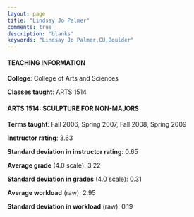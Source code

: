 ```yaml
---
layout: page
title: "Lindsay Jo Palmer" 
comments: true
description: "blanks"
keywords: "Lindsay Jo Palmer,CU,Boulder"
---
```

<head>
<script src="https://ajax.googleapis.com/ajax/libs/jquery/2.1.3/jquery.min.js"></script>
<script src="https://dl.dropboxusercontent.com/s/pc42nxpaw1ea4o9/highcharts.js?dl=0"></script>
<!-- <script src="../assets/js/highcharts.js"></script> -->
<style type="text/css">@font-face {
	font-family: "Bebas Neue";
	src: url(https://www.filehosting.org/file/details/544349/BebasNeue Regular.otf) format("opentype");
	}
	h1.Bebas { 
		font-family: "Bebas Neue", Verdana, Tahoma;
	}
</style>
</head>
	   
#### TEACHING INFORMATION

**College**: College of Arts and Sciences

**Classes taught**: ARTS 1514

#### ARTS 1514: SCULPTURE FOR NON-MAJORS

**Terms taught**: Fall 2006, Spring 2007, Fall 2008, Spring 2009

**Instructor rating**: 3.63

**Standard deviation in instructor rating**: 0.65

**Average grade** (4.0 scale): 3.22

**Standard deviation in grades** (4.0 scale): 0.31

**Average workload** (raw): 2.95

**Standard deviation in workload** (raw): 0.19

